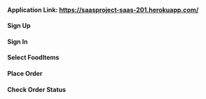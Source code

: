 #### Application Link: https://saasproject-saas-201.herokuapp.com/
#### Sign Up
#### Sign In
#### Select FoodItems
#### Place Order
#### Check Order Status
